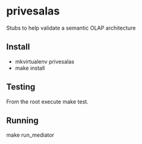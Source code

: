 privesalas
==========

Stubs to help validate a semantic OLAP architecture


Install
--------

 * mkvirtualenv privesalas
 * make install


Testing
-------

From the root execute make test.


Running
-------

make run_mediator

